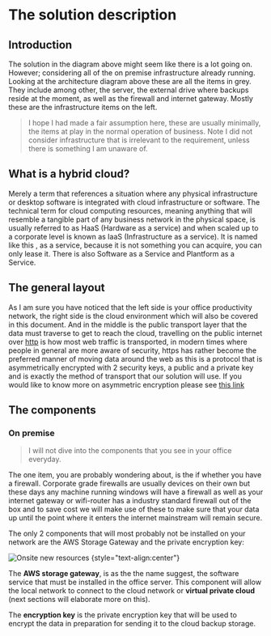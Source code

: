 # The solution description

## Introduction

The solution in the diagram above might seem like there is a lot going on. However; considering all of the on premise infrastructure already running. Looking at the architecture diagram above these are all the items in grey. They include among other, the server, the external drive where backups reside at the moment, as well as the firewall and internet gateway. Mostly these are the infrastructure items on the left.

>I hope I had made a fair assumption here, these are usually minimally, the items at play in the normal operation of business. Note I did not consider infrastructure that is irrelevant to the requirement, unless there is something I am unaware of. 

## What is a hybrid cloud?

Merely a term that references a situation where any physical infrastructure or desktop software is integrated with cloud infrastructure or software. The technical term for cloud computing resources, meaning anything that will resemble a tangible part of any business network in the physical space, is usually referred to as HaaS (Hardware as a service) and when scaled up to a corporate level is known as IaaS (Infrastructure as a service). It is named like this , as a service, because it is not something you can acquire, you can only lease it. There is also Software as a Service and Plantform as a Service.

## The general layout

As I am sure you have noticed that the left side is your office productivity network, the right side is the cloud environment which will also be covered in this document. And in the middle is the public transport layer that the data must traverse to get to reach the cloud, travelling on the public internet over [http](http) is how most web traffic is transported, in modern times where people in general are more aware of security, https has rather become the preferred manner of moving data around the web as this is a protocol that is asymmetrically encrypted with 2 security keys, a public and a private key and is exactly the method of transport that our solution will use. If you would like to know more on asymmetric encryption please see [this link](https://searchsecurity.techtarget.com/definition/asymmetric-cryptography)

## The components

### On premise

>I will not dive into the components that you see in your office everyday. 

The one item, you are probably wondering about, is the if whether you have a firewall. Corporate grade firewalls are usually devices on their own but these days any machine running windows will have a firewall as well as your internet gateway or wifi-router has a industry standard firewall out of the box and to save cost we will make use of these to make sure that your data up until the point where it enters the internet mainstream will remain secure. 

The only 2 components that will most probably not be installed on your network are the AWS Storage Gateway and the private encryption key:

![Onsite new resources](https://em-proposal-assets.now.sh/public/png/onsitenew-recources.png) {style="text-align:center"}

The **AWS storage gateway**, is as the the name suggest, the software service that must be installed in the office server. This component will allow the local network to connect to the cloud network or **virtual private cloud** (next sections will elaborate more on this). 

The **encryption key** is the private encryption key that will be used to encrypt the data in preparation for sending it to the cloud backup storage. 
 


